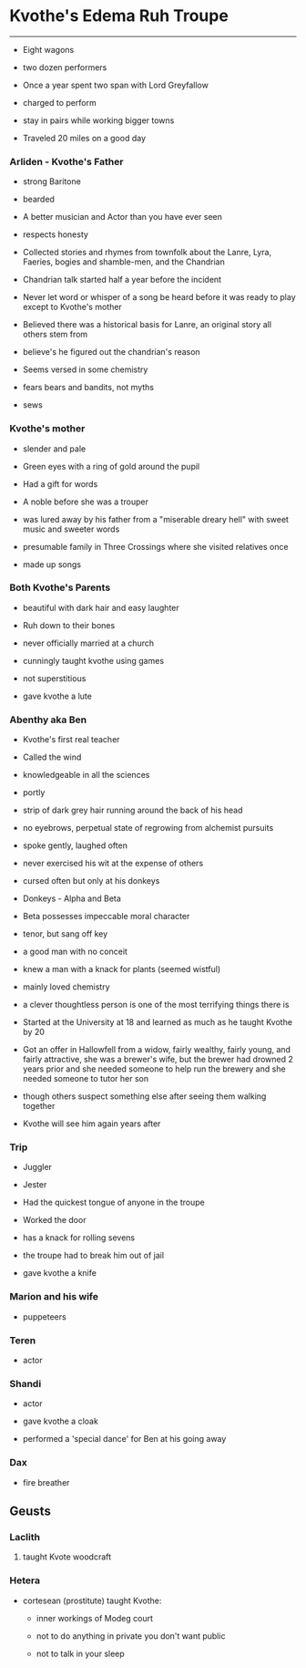 # **Kvothe's Edema Ruh Troupe**

---

* Eight wagons

* two dozen performers

* Once a year spent two span with Lord Greyfallow

* charged to perform

* stay in pairs while working bigger towns

* Traveled 20 miles on a good day


### Arliden - Kvothe's Father

* strong Baritone

* bearded

* A better musician and Actor than you have ever seen

* respects honesty

* Collected stories and rhymes from townfolk about the Lanre, Lyra, Faeries, bogies and shamble-men, and the Chandrian

* Chandrian talk started half a year before the incident

* Never let word or whisper of a song be heard before it was ready to play except to Kvothe's mother

* Believed there was a historical basis for Lanre, an original story all others stem from

* believe's he figured out the chandrian's reason

* Seems versed in some chemistry

* fears bears and bandits, not myths

* sews


### Kvothe's mother

* slender and pale

* Green eyes with a ring of gold around the pupil

* Had a gift for words

* A noble before she was a trouper

* was lured away by his father from a "miserable dreary hell" with sweet music and sweeter words

* presumable family in Three Crossings where she visited relatives once

* made up songs


### Both Kvothe's Parents

* beautiful with dark hair and easy laughter

* Ruh down to their bones

* never officially married at a church

* cunningly taught kvothe using games

* not superstitious

* gave kvothe a lute


### Abenthy aka Ben

* Kvothe's first real teacher

* Called the wind

* knowledgeable in all the sciences

* portly

* strip of dark grey hair running around the back of his head

* no eyebrows, perpetual state of regrowing from alchemist pursuits

* spoke gently, laughed often

* never exercised his wit at the expense of others

* cursed often but only at his donkeys

* Donkeys - Alpha and Beta

* Beta possesses impeccable moral character

* tenor, but sang off key

* a good man with no conceit

* knew a man with a knack for plants \(seemed wistful\)

* mainly loved chemistry

* a clever thoughtless person is one of the most terrifying things there is

* Started at the University at 18 and learned as much as he taught Kvothe by 20

* Got an offer in Hallowfell from a widow, fairly wealthy, fairly young, and fairly attractive, she was a brewer's wife, but the brewer had drowned 2 years prior and she needed someone to help run the brewery and she needed someone to tutor her son

* though others suspect something else after seeing them walking together

* Kvothe will see him again years after


### Trip

* Juggler

* Jester

* Had the quickest tongue of anyone in the troupe

* Worked the door

* has a knack for rolling sevens

* the troupe had to break him out of jail

* gave kvothe a knife


### Marion and his wife

* puppeteers

### Teren

* actor

### Shandi

* actor

* gave kvothe a cloak

* performed a 'special dance' for Ben at his going away


### Dax

* fire breather

## Geusts

### Laclith

1. taught Kvote woodcraft

### Hetera

* cortesean \(prostitute\) taught Kvothe:

  * inner workings of Modeg court

  * not to do anything in private you don't want public

  * not to talk in your sleep



### 

